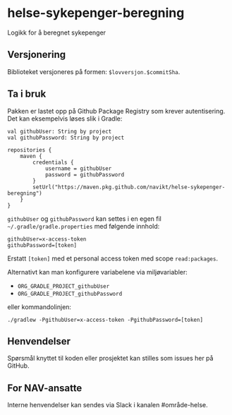helse-sykepenger-beregning
==========================

Logikk for å beregnet sykepenger

## Versjonering

Biblioteket versjoneres på formen: `$lovversjon.$commitSha`.

## Ta i bruk

Pakken er lastet opp på Github Package Registry som krever autentisering. Det kan eksempelvis løses slik i Gradle:

```
val githubUser: String by project
val githubPassword: String by project

repositories {
    maven {
        credentials {
            username = githubUser
            password = githubPassword
        }
        setUrl("https://maven.pkg.github.com/navikt/helse-sykepenger-beregning")
    }
}
```

`githubUser` og `githubPassword` kan settes i en egen fil `~/.gradle/gradle.properties` med følgende innhold:
   
```                                                     
githubUser=x-access-token
githubPassword=[token]
```

Erstatt `[token]` med et personal access token med scope `read:packages`.

Alternativt kan man konfigurere variabelene via miljøvariabler:

* `ORG_GRADLE_PROJECT_githubUser`
* `ORG_GRADLE_PROJECT_githubPassword`

eller kommandolinjen:

```
./gradlew -PgithubUser=x-access-token -PgithubPassword=[token]
```


## Henvendelser

Spørsmål knyttet til koden eller prosjektet kan stilles som issues her på GitHub.

## For NAV-ansatte

Interne henvendelser kan sendes via Slack i kanalen #område-helse.
